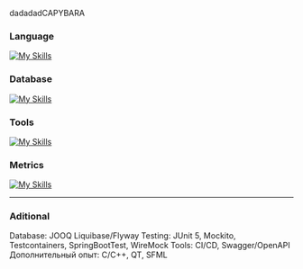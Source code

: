 dadadadCAPYBARA

### Language
[![My Skills](https://skillicons.dev/icons?i=java,spring)](https://skillicons.dev)


### Database
[![My Skills](https://skillicons.dev/icons?i=postgres,mysql,redis,mongodb)](https://skillicons.dev)

### Tools
[![My Skills](https://skillicons.dev/icons?i=docker,kafka,k8s,hibernate,postman,gitlab)](https://skillicons.dev)

### Metrics
[![My Skills](https://skillicons.dev/icons?i=prometheus,grafana)](https://skillicons.dev)

-----

### Aditional



Database: JOOQ Liquibase/Flyway
Testing: JUnit 5, Mockito, Testcontainers, SpringBootTest, WireMock
Tools: CI/CD,  Swagger/OpenAPI
Дополнительный опыт: C/C++, QT, SFML
